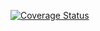[![Coverage Status](https://coveralls.io/repos/github/DenimCity/crud-sequelize/badge.svg?branch=master)](https://coveralls.io/github/DenimCity/crud-sequelize?branch=master)